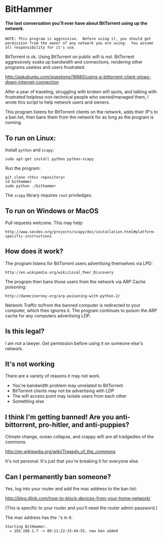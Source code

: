 # BitHammer

#### The last conversation you'll ever have about BitTorrent using up the network.

    NOTE: This program is aggressive.  Before using it, you should get permission from the owner of any network you are using.  You assume all responsibility for it's use.

BitTorrent is ok.  Using BitTorrent on public wifi is not.  BitTorrent aggressively soaks up bandwidth and connections, rendering other programs useless and users frustrated.

http://askubuntu.com/questions/16680/using-a-bittorrent-client-slows-down-internet-connection

After a year of traveling, struggling with broken wifi spots, and talking with frustrated helpless non-technical people who owned/managed them, I wrote this script to help network users and owners.

This program listens for BitTorrent clients on the network, adds their IP's to a ban list, then bans them from the network for as long as the program is running.

## To run on Linux:

Install `python` and `scapy`:

    sudo apt-get install python python-scapy

Run the program:

    git clone <this repository>
    cd bithammer
    sudo python ./bithammer

The `scapy` library requires `root` priviledges.

## To run on Windows or MacOS

Pull requests welcome.  This may help:

    http://www.secdev.org/projects/scapy/doc/installation.html#platform-specific-instructions

## How does it work?

The program listens for BitTorrent users advertising themselves via LPD:  

    http://en.wikipedia.org/wiki/Local_Peer_Discovery

The program then bans those users from the network via ARP Cache poisoning:

    http://danmcinerney.org/arp-poisoning-with-python-2/

Network Traffic to/from the banned computer is redirected to your computer, which then ignores it.  The program continues to poison the ARP cache for any computers advertising LDP.

## Is this legal?

I am not a lawyer.  Get permission before using it on someone else's network.

## It's not working

There are a variety of reasons it may not work.  

 - You're bandwidth problem may unrelated to BitTorrent
 - BitTorrent clients may not be advertising with LDP
 - The wifi access point may isolate users from each other
 - Something else

## I think I'm getting banned!  Are you anti-bittorrent, pro-hitler, and anti-puppies?

Climate change, ocean collapse, and crappy wifi are all tradgedies of the commons.

http://en.wikipedia.org/wiki/Tragedy_of_the_commons

It's not personal.  It's just that you're breaking it for everyone else.

## Can I permanently ban someone?

Yes, log into your router and add the mac address to the ban list:

http://blog.dlink.com/how-to-block-devices-from-your-home-network/

(This is specific to your router and you'll need the router admin password.)

The mac address has the :'s in it:

    Starting BitHammer.
      = 192.168.1.7 -> 00:11:22:33:44:55, new ban added

